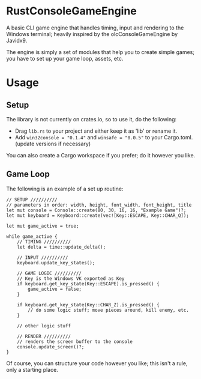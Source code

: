 # RustConsoleGameEngine
A basic CLI game engine that handles timing, input and rendering to the Windows terminal; heavily inspired by the olcConsoleGameEngine by Javidx9.

The engine is simply a set of modules that help you to create simple games; you have to set up your game loop, assets, etc.

# Usage
## Setup
The library is not currently on crates.io, so to use it, do the following:
- Drag `lib.rs` to your project and either keep it as 'lib' or rename it.
- Add `win32console = "0.1.4"` and `winsafe = "0.0.5"` to your Cargo.toml. (update versions if necessary)

You can also create a Cargo workspace if you prefer; do it however you like.
## Game Loop
The following is an example of a set up routine:

```
// SETUP //////////
// parameters in order: width, height, font_width, font_height, title
let mut console = Console::create(80, 30, 16, 16, "Example Game")?;
let mut keyboard = Keyboard::create(vec![Key::ESCAPE, Key::CHAR_Q]);

let mut game_active = true;

while game_active {
    // TIMING //////////
    let delta = time::update_delta();

    // INPUT //////////
    keyboard.update_key_states();

    // GAME LOGIC //////////
    // Key is the Windows VK exported as Key
    if keyboard.get_key_state(Key::ESCAPE).is_pressed() {
        game_active = false;
    }

    if keyboard.get_key_state(Key::CHAR_Z).is_pressed() {
        // do some logic stuff; move pieces around, kill enemy, etc.
    }

    // other logic stuff

    // RENDER //////////
    // renders the screen buffer to the console
    console.update_screen()?;
}
```

Of course, you can structure your code however you like; this isn't a rule, only a starting place.